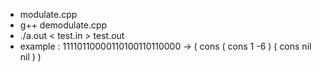 - modulate.cpp
 - g++ demodulate.cpp
 - ./a.out < test.in > test.out
 - example : 11110110000110100110110000 -> ( cons ( cons 1 -6 ) ( cons nil nil ) )
